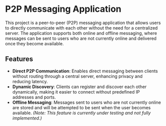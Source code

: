 # P2P Messaging Application

This project is a peer-to-peer (P2P) messaging application that allows users to directly communicate with each other without the need for a centralized server. The application supports both online and offline messaging, where messages can be sent to users who are not currently online and delivered once they become available.

## Features

- **Direct P2P Communication**: Enables direct messaging between clients without routing through a central server, enhancing privacy and reducing latency.
- **Dynamic Discovery**: Clients can register and discover each other dynamically, making it easier to connect without predefined IP addresses and ports.
- **Offline Messaging**: Messages sent to users who are not currently online are stored and will be attempted to be sent when the user becomes available. *(Note: This feature is currently under testing and not fully implemented.)*

